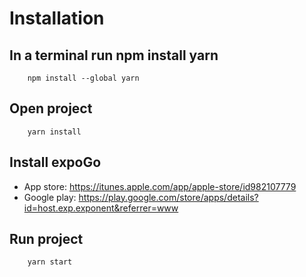 # Installation

## In a terminal run npm install yarn

```
    npm install --global yarn
```

## Open project

```
    yarn install
```

## Install expoGo

- App store: https://itunes.apple.com/app/apple-store/id982107779
- Google play: https://play.google.com/store/apps/details?id=host.exp.exponent&referrer=www

## Run project

```
    yarn start
```
